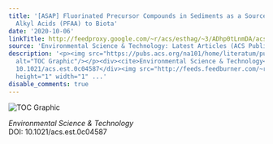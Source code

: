 ```yaml
---
title: '[ASAP] Fluorinated Precursor Compounds in Sediments as a Source of Perfluorinated
  Alkyl Acids (PFAA) to Biota'
date: '2020-10-06'
linkTitle: http://feedproxy.google.com/~r/acs/esthag/~3/ADhp0tLnmDA/acs.est.0c04587
source: 'Environmental Science & Technology: Latest Articles (ACS Publications)'
description: '<p><img src="https://pubs.acs.org/na101/home/literatum/publisher/achs/journals/content/esthag/0/esthag.ahead-of-print/acs.est.0c04587/20201006/images/medium/es0c04587_0007.gif"
  alt="TOC Graphic"/></p><div><cite>Environmental Science & Technology</cite></div><div>DOI:
  10.1021/acs.est.0c04587</div><img src="http://feeds.feedburner.com/~r/acs/esthag/~4/ADhp0tLnmDA"
  height="1" width="1" ...'
disable_comments: true
---
```

<p><img src="https://pubs.acs.org/na101/home/literatum/publisher/achs/journals/content/esthag/0/esthag.ahead-of-print/acs.est.0c04587/20201006/images/medium/es0c04587_0007.gif" alt="TOC Graphic"/></p><div><cite>Environmental Science & Technology</cite></div><div>DOI: 10.1021/acs.est.0c04587</div><img src="http://feeds.feedburner.com/~r/acs/esthag/~4/ADhp0tLnmDA" height="1" width="1" ...